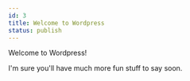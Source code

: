 ```yaml
---
id: 3
title: Welcome to Wordpress
status: publish
---
```

Welcome to Wordpress!

I'm sure you'll have much more fun stuff to say soon.
